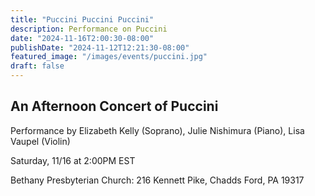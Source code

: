 ```yaml
---
title: "Puccini Puccini Puccini"
description: Performance on Puccini
date: "2024-11-16T2:00:30-08:00"
publishDate: "2024-11-12T12:21:30-08:00"
featured_image: "/images/events/puccini.jpg"
draft: false
---
```



## An Afternoon Concert of Puccini

Performance by Elizabeth Kelly (Soprano), Julie Nishimura (Piano), Lisa Vaupel (Violin)

Saturday, 11/16 at 2:00PM EST

Bethany Presbyterian Church: 
216 Kennett Pike, Chadds Ford, PA 19317